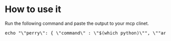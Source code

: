 # How to use it

Run the following command and paste the output to your mcp clinet.

<pre>
echo "\"perry\": { \"command\" : \"$(which python)\"", \""args\": [\"$(pwd)/perry.py\"] }"
</pre>
